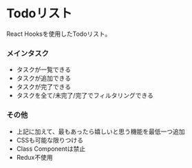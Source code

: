 # Todoリスト

React Hooksを使用したTodoリスト。

### メインタスク
- タスクが一覧できる
- タスクが追加できる
- タスクが完了できる 
- タスクを全て/未完了/完了でフィルタリングできる

### その他
- 上記に加えて、最もあったら嬉しいと思う機能を最低一つ追加
- CSSも可能な限りつける
- Class Componentは禁止
- Redux不使用